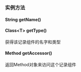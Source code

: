 ### 实例方法
#### String getName()
#### Class\<T> getType()
获得该记录组件的名字和类型
#### Method getAccessor()
返回Method对象来访问这个记录组件